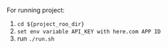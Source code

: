 For running project:
1) ``cd ${project_roo_dir}``
2) ``set env variable API_KEY with here.com APP ID``
3) run ``./run.sh``
